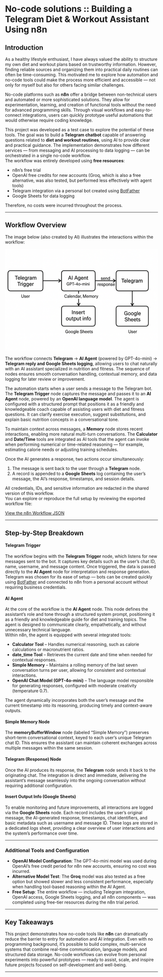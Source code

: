# No-code solutions :: Building a Telegram Diet & Workout Assistant Using n8n

## Introduction

As a healthy lifestyle enthusiast, I have always valued the ability to structure my own diet and workout plans based on trustworthy information. However, finding reliable sources and organizing them into practical daily routines can often be time-consuming. This motivated me to explore how automation and no-code tools could make the process more efficient and accessible — not only for myself but also for others facing similar challenges.

No-code platforms such as **n8n** offer a bridge between non-technical users and automated or more sophisticated solutions. They allow for experimentation, learning, and creation of functional tools without the need for advanced programming skills. Through visual workflows and easy-to-connect integrations, users can quickly prototype useful automations that would otherwise require coding knowledge.

This project was developed as a test case to explore the potential of these tools. The goal was to build a **Telegram chatbot** capable of answering questions related to **diet and workout routines**, using AI to provide clear and practical guidance. The implementation demonstrates how different services — from messaging and AI processing to data logging — can be orchestrated in a single no-code workflow.  
The workflow was entirely developed using **free resources**:  
- n8n’s free trial  
- OpenAI free credits for new accounts (Groq, which is also a free alternative, was also tested, but performed less effectively with agent tools)  
- Telegram integration via a personal bot created using [BotFather](https://core.telegram.org/bots#botfather)  
- Google Sheets for data logging  

Therefore, no costs were incurred throughout the process.

---

## Workflow Overview

The image below (also created by AI) illustrates the interactions within the workflow:

![Telegram Bot Workflow Diagram](https://github.com/fsoeiro/no-code-tools-n8n-example/blob/main/Telegram%20Bot%20Workflow%20Diagram.png)

The workflow connects **Telegram** → **AI Agent** (powered by GPT-4o-mini) → **Telegram reply and Google Sheets logging**, allowing users to chat naturally with an AI assistant specialized in nutrition and fitness. The sequence of nodes ensures smooth conversation handling, contextual memory, and data logging for later review or improvement.

The automation starts when a user sends a message to the Telegram bot. The **Telegram Trigger** node captures the message and passes it to an **AI Agent** node, powered by an **OpenAI language model**. The agent is configured with a structured prompt that positions it as a friendly and knowledgeable coach capable of assisting users with diet and fitness questions. It can clarify exercise execution, suggest substitutions, and explain basic nutrition concepts in a conversational tone.

To maintain context across messages, a **Memory** node stores recent interactions, enabling more natural multi-turn conversations. The **Calculator** and **Date/Time** tools are integrated as AI tools that the agent can invoke when performing numerical or time-related reasoning — for example, estimating calorie needs or adjusting training schedules.

Once the AI generates a response, two actions occur simultaneously:
1. The message is sent back to the user through a **Telegram** node.  
2. A record is appended to a **Google Sheets** log containing the user’s message, the AI’s response, timestamps, and session details.

All credentials, IDs, and sensitive information are redacted in the shared version of this workflow.  
You can explore or reproduce the full setup by reviewing the exported workflow file:

[View the n8n Workflow JSON](https://github.com/fsoeiro/no-code-tools-n8n-example/blob/main/n8n-workflow-healthy-agent.json)

---

## Step-by-Step Breakdown

#### Telegram Trigger  
The workflow begins with the **Telegram Trigger** node, which listens for new messages sent to the bot. It captures key details such as the user’s chat ID, name, username, and message content. Once triggered, the data is passed directly to the **AI Agent** node for interpretation and response generation.  
Telegram was chosen for its ease of setup — bots can be created quickly using [BotFather](https://core.telegram.org/bots#botfather) and connected to n8n from a personal account without requiring business credentials.

#### AI Agent  
At the core of the workflow is the **AI Agent** node. This node defines the assistant’s role and tone through a structured system prompt, positioning it as a friendly and knowledgeable guide for diet and training topics. The agent is designed to communicate clearly, empathetically, and without unnecessary technical language.  
Within n8n, the agent is equipped with several integrated tools:

- **Calculator Tool** – Handles numerical reasoning, such as calorie calculations or macronutrient ratios.  
- **date_time Tool** – Retrieves the current date and time when needed for contextual responses.  
- **Simple Memory** – Maintains a rolling memory of the last seven conversation turns per user, allowing for consistent and contextual interactions.  
- **OpenAI Chat Model (GPT-4o-mini)** – The language model responsible for generating responses, configured with moderate creativity (temperature 0.7).  

The agent dynamically incorporates both the user’s message and the current timestamp into its reasoning, producing timely and context-aware outputs.

#### Simple Memory Node  
The **memoryBufferWindow** node (labeled “Simple Memory”) preserves short-term conversational context, keyed to each user’s unique Telegram chat ID. This ensures the assistant can maintain coherent exchanges across multiple messages within the same session.

#### Telegram (Response) Node  
Once the AI produces its response, the **Telegram** node sends it back to the originating chat. The integration is direct and immediate, delivering the assistant’s message seamlessly into the ongoing conversation without requiring additional configuration.

#### Insert Output Info (Google Sheets)  
To enable monitoring and future improvements, all interactions are logged via the **Google Sheets** node. Each record includes the user’s original message, the AI-generated response, timestamps, chat identifiers, and basic metadata such as username and message ID. These logs are stored in a dedicated *logs* sheet, providing a clear overview of user interactions and the system’s performance over time.

---

### Additional Tools and Configuration

- **OpenAI Model Configuration**: The GPT-4o-mini model was used during OpenAI’s free credit period for n8n new accounts, ensuring no cost was incurred.  
- **Alternative Model Test**: The **Groq** model was also tested as a free option but showed slower and less consistent performance, especially when handling tool-based reasoning within the AI Agent.  
- **Free Setup**: The entire workflow — including Telegram integration, OpenAI access, Google Sheets logging, and all n8n components — was completed using free-tier resources during the n8n trial period.

---

## Key Takeaways

This project demonstrates how no-code tools like **n8n** can dramatically reduce the barrier to entry for automation and AI integration. Even with no programming background, it’s possible to build complex, multi-service systems that combine real-time communication, language models, and structured data storage. No-code workflows can evolve from personal experiments into powerful prototypes — ready to assist, scale, and inspire future projects focused on self-development and well-being.

---
